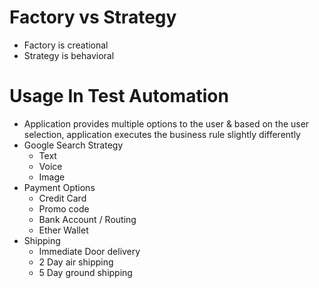 # Factory vs Strategy

- Factory is creational
- Strategy is behavioral 

# Usage In Test Automation

- Application provides multiple options to the user & based on the user selection, application executes the business rule slightly differently
- Google Search Strategy
  - Text
  - Voice
  - Image
- Payment Options
  - Credit Card
  - Promo code
  - Bank Account / Routing 
  - Ether Wallet
- Shipping
  - Immediate Door delivery
  - 2 Day air shipping
  - 5 Day ground shipping
